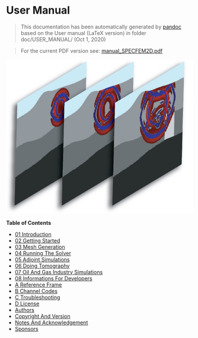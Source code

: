 User Manual
===========
> This documentation has been automatically generated by [pandoc](http://www.pandoc.org)
> based on the User manual (LaTeX version) in folder doc/USER_MANUAL/
> (Oct  1, 2020)

>
> For the current PDF version see: [manual_SPECFEM2D.pdf](https://github.com/geodynamics/specfem2d/raw/devel/doc/USER_MANUAL/manual_SPECFEM2D.pdf)
>

![SPECFEM2D](figures/specfem2d.jpg "SPECFEM2D screenshot")

**Table of Contents**

- [01 Introduction](01_introduction.md)
- [02 Getting Started](02_getting_started.md)
- [03 Mesh Generation](03_mesh_generation.md)
- [04 Running The Solver](04_running_the_solver.md)
- [05 Adjoint Simulations](05_adjoint_simulations.md)
- [06 Doing Tomography](06_doing_tomography.md)
- [07 Oil And Gas Industry Simulations](07_oil_and_gas_industry_simulations.md)
- [08 Informations For Developers](08_informations_for_developers.md)
- [A Reference Frame](A_reference_frame.md)
- [B Channel Codes](B_channel_codes.md)
- [C Troubleshooting](C_troubleshooting.md)
- [D License](D_license.md)
- [Authors](authors.md)
- [Copyright And Version](copyright_and_version.md)
- [Notes And Acknowledgement](notes_and_acknowledgement.md)
- [Sponsors](sponsors.md)
